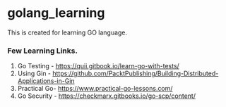 # golang_learning
This is created for learning GO language.

### Few Learning Links.
1. Go Testing - https://quii.gitbook.io/learn-go-with-tests/
2. Using Gin - https://github.com/PacktPublishing/Building-Distributed-Applications-in-Gin
3. Practical Go-  https://www.practical-go-lessons.com/
4. Go Security - https://checkmarx.gitbooks.io/go-scp/content/